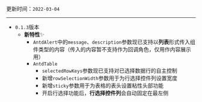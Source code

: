 更新时间：`2022-03-04`

---

- `0.1.3`版本
  - **新特性**✨
    - `AntdAlert`中的`message`、`description`参数现已支持以**列表**形式传入组件类型的内容（传入的内容暂不支持作为回调角色，仅用作内容展示用）
    - `AntdTable`
      - `selectedRowKeys`参数现已支持对已选择数据行的自主控制
      - 新增`rowSelectionWidth`参数用于为行选择控件列设置宽度
      - 新增`sticky`参数用于为表格的表头设置粘性头部功能
      - 开启行选择功能后，**行选择控件列**会自动固定在最左侧